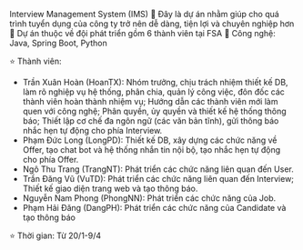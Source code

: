 Interview Management System (IMS)
🚀 Đây là dự án nhằm giúp cho quá trình tuyển dụng của công ty trở nên dễ dàng, tiện lợi và chuyên nghiệp hơn
🚀 Dự án thuộc về đội phát triển gồm 6 thành viên tại FSA
🚀 Công nghệ: Java, Spring Boot, Python

⭐ Thành viên:
- Trần Xuân Hoàn (HoanTX): Nhóm trưởng, chịu trách nhiệm thiết kế DB, làm rõ nghiệp vụ hệ thống, phân chia, quản lý công việc, đôn đốc các thành viên hoàn thành nhiệm vụ;
Hướng dẫn các thành viên mới làm quen với công nghệ; Phân quyền, ủy quyền và thiết kế hệ thống thông báo;
Thiết lập cơ chế đa ngôn ngữ (các văn bản tĩnh), gửi thông báo nhắc hẹn tự động cho phía Interview.
- Phạm Đức Long (LongPD): Thiết kế DB, xây dựng các chức năng về Offer, tạo chat bot và hệ thống nhắn tin nội bộ, tạo nhắc hẹn tự động cho phía Offer.
- Ngô Thu Trang (TrangNT): Phát triển các chức năng liên quan đến User.
- Trần Đăng Vũ (VuTD): Phát triển các chức năng liên quan đến Interview; Thiết kế giao diện trang web và tạo thông báo.
- Nguyễn Nam Phong (PhongNN): Phát triển các chức năng của Job.
- Phạm Hải Đăng (DangPH): Phát triển các chức năng của Candidate và tạo thông báo

⭐ Thời gian:
Từ 20/1-9/4

